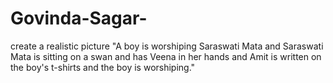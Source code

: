 # Govinda-Sagar-
create a realistic picture "A boy is worshiping Saraswati Mata and Saraswati Mata is sitting on a swan and has Veena in her hands and Amit is written on the boy's t-shirts and the boy is worshiping."
